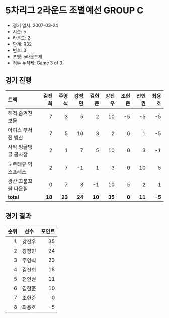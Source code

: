 # 5차리그 2라운드 조별예선 GROUP C

- 경기 일시: 2007-03-24
- 시즌: 5
- 라운드: 2
- 단계: R32
- 번호: 3
- 포맷: 5라운드제
- 점수 누적제: Game 3 of 3.





## 경기 진행

| 트랙 | 김진희 | 주영식 | 강정민 | 김현준 | 강진우 | 조현준 | 전인권 | 최용호 |
|:---|---:|---:|---:|---:|---:|---:|---:|---:|
| 해적 숨겨진 보물 | 7 | 3 | 5 | 2 | 10 | -5 | -5 | -5 |
| 아이스 부서진 빙산 | 7 | 5 | 10 | 3 | 2 | 0 | 1 | -5 |
| 사막 빙글빙글 공사장 | 2 | 1 | 7 | 5 | 10 | 0 | 3 | -1 |
| 노르테유 익스프레스 | 2 | 7 | -1 | 1 | 3 | 0 | 10 | 5 |
| 광산 꼬불꼬불 다운힐 | 0 | 7 | 3 | -1 | 10 | 5 | 2 | 1 |
| __total__ | __18__ | __23__ | __24__ | __10__ | __35__ | __0__ | __11__ | __-5__ |




## 경기 결과

| 순위 | 선수 | 포인트 |
|---:|:---:|---:|
| 1 | 강진우 | 35 |
| 2 | 강정민 | 24 |
| 3 | 주영식 | 23 |
| 4 | 김진희 | 18 |
| 5 | 전인권 | 11 |
| 6 | 김현준 | 10 |
| 7 | 조현준 | 0 |
| 8 | 최용호 | -5 |

